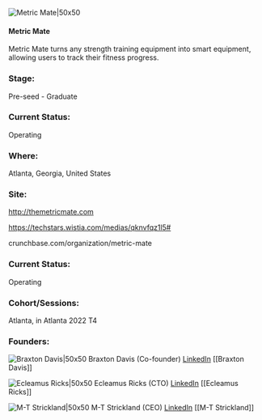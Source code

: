 

![Metric Mate|50x50](https://apimg.techstars.com/connect/images/image_files/62d1db1b58d57e0008143378/original/MetricMateLogo.PNG)

#### Metric Mate
Metric Mate turns any strength training equipment into smart equipment, allowing users to track their fitness progress.

### Stage: 
Pre-seed - Graduate 

### Current Status: 
Operating

### Where:
Atlanta, Georgia, United States

### Site:
http://themetricmate.com

https://techstars.wistia.com/medias/qknvfqz1l5#

crunchbase.com/organization/metric-mate

### Current Status: 
Operating

### Cohort/Sessions: 
Atlanta, in Atlanta 2022 T4

### Founders: 

![Braxton Davis|50x50]() Braxton Davis (Co-founder) [LinkedIn](https://linkedin.com/in/braxton-k-davis-esq) [[Braxton Davis]]

![Ecleamus Ricks|50x50]() Ecleamus Ricks (CTO) [LinkedIn](https://) [[Ecleamus Ricks]]

![M-T Strickland|50x50](https://www.f6s.com/content-resource/profiles/1422557_th2.jpg) M-T Strickland (CEO) [LinkedIn](https://linkedin.com/in/mtstrickland) [[M-T Strickland]]



